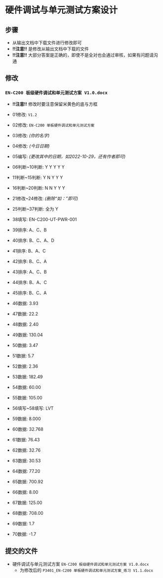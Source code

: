 # 硬件调试与单元测试方案设计

## 步骤

* 从输出文档中下载文件进行修改即可
* __!!注意!!__ 是修改从输出文档中下载的文件
* __!!注意!!__ 大部分答案是正确的，即使不是全对也会通过审核，如果有问题请沟通

## 修改

### `EN-C200 板级硬件调试和单元测试方案 V1.0.docx`

* __!!注意!!__ 修改时要注意保留米黄色的底与方框
* 01修改: `V1.2`
* 02修改: `EN-C200 单板硬件调试和单元测试方案`
* 03修改: _(你的名字)_
* 04修改: _(今日日期)_
* 05编写: _(更改其中的日期，如2022-10-29，还有作者即可)_
* 06判断~10判断: Y Y Y Y Y
* 11判断~15判断: Y N Y Y Y
* 16判断~20判断: N N Y Y Y
* 21修改~24修改: _(删除“如：”即可)_
* 25判断~37判断: 全为 Y
* 38填写: EN-C200-UT-PWR-001
* 39排序: A、C、B
* 40排序: B、C、A、D
* 41排序: B、A、C
* 42排序: B、C、A
* 43排序: A、C、B
* 44排序: B、A、C
* 45排序: B、C、A

* 46数据: 3.93
* 47数据: 22.2
* 48数据: 2.40
* 49数据: 130.04
* 50数据: 3.47
* 51数据: 5.7
* 52数据: 2.36
* 53数据: 182.49
* 54数据: 60.00
* 55数据: 105.00
* 56填写~58填写: LVT

* 59数据: 8.000
* 60数据: 32.768
* 61数据: 76.43
* 62数据: 32.76
* 63数据: 30.53
* 64数据: 77.20
* 65数据: 700.92
* 66数据: 8.00
* 67数据: 125.00
* 68数据: 708.00

* 69数据: 1.7
* 70数据: -1.7

## 提交的文件

* 硬件调试与单元测试方案 `EN-C200 板级硬件调试和单元测试方案 V1.0.docx`
  * 为修改后的 `P3401_EN-C200 单板硬件调试和单元测试方案_练习 V1.1.docx`
